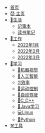 <!-- _navbar.md -->

* [首页]()
* [😈 主页](/README.md)
* [🍵生活](README?id=🍵生活)
  * [记事本](【0】生活/记事本.md)
  * [读书笔记](【0】生活/读书笔记.md)
* [📅工作](README?id=📅工作)
  * [2022年1月](【1】工作/工作记录/2022年1月工作记录.md)
  * [2022年2月](【1】工作/工作记录/2022年2月工作记录.md)
  * [2022年3月](【1】工作/工作记录/2022年3月工作记录.md)
* [📒学习](README?id=📒学习)
  * [💭机器视觉](README?id=💭机器视觉)
  * [🐶人工智能](README?id=🐶人工智能)
  * [⏰效率](README?id=⏰效率)
  * [🚀运动控制](README?id=🚀运动控制)
  * [🚒自动驾驶](README?id=🚒自动驾驶)
  * [📌C_C++](README?id=📌c_c)
  * [🗼Java学习](README?id=🗼java学习)
  * [💻Linux](README?id=💻linux)
  * [🐍Python](README?id=🐍python)
* [⚒️工具](README?id=⚒%ef%b8%8f工具)

